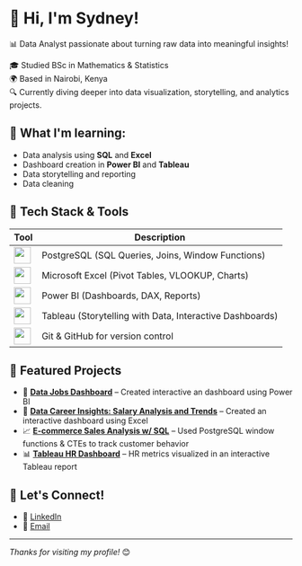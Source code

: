 # 👋 Hi, I'm Sydney!

📊 Data Analyst passionate about turning raw data into meaningful insights!

🎓 Studied BSc in Mathematics & Statistics  
🌍 Based in Nairobi, Kenya   
🔍 Currently diving deeper into data visualization, storytelling, and analytics projects.    

## 🧠 What I'm learning:
- Data analysis using **SQL** and **Excel**
- Dashboard creation in **Power BI** and **Tableau**
- Data storytelling and reporting
- Data cleaning

## 🔧 Tech Stack & Tools

| Tool | Description |
|------|-------------|
| <img src="https://cdn.jsdelivr.net/gh/devicons/devicon/icons/postgresql/postgresql-original.svg" width="30"/> | PostgreSQL (SQL Queries, Joins, Window Functions) |
| <img src="https://img.icons8.com/color/48/000000/microsoft-excel-2019--v1.png" width="30"/> | Microsoft Excel (Pivot Tables, VLOOKUP, Charts) |
| <img src="https://img.icons8.com/color/48/000000/power-bi.png" width="30"/> | Power BI (Dashboards, DAX, Reports) |
| <img src="https://img.icons8.com/color/48/000000/tableau-software.png" width="30"/> | Tableau (Storytelling with Data, Interactive Dashboards) |
| <img src="https://cdn.jsdelivr.net/gh/devicons/devicon/icons/git/git-original.svg" width="30"/> | Git & GitHub for version control |

## 📌 Featured Projects

- 📁 **[Data Jobs Dashboard](https://github.com/sydneyoduor/Power-BI-Dashboards)** – Created interactive an dashboard using Power BI
- 🧼 **[Data Career Insights: Salary Analysis and Trends](https://github.com/sydneyoduor/Excel_Project_Data_Analytics)** – Created an interactive dashboard using Excel
- 📈 **[E-commerce Sales Analysis w/ SQL](https://github.com/sydneyoduor/SQL_Project_Sales_Analysis)** – Used PostgreSQL window functions & CTEs to track customer behavior
- 📊 **[Tableau HR Dashboard](https://github.com/sydneyoduor/Tableau_Human_Resource_Dashboard)** – HR metrics visualized in an interactive Tableau report

## 🔗 Let's Connect!
- 💼 [LinkedIn](https://www.linkedin.com/in/syd-oduor/)
- 📮 [Email](mailto:sydneyoduor8@gmail.com)

---

_Thanks for visiting my profile!_ 😊
